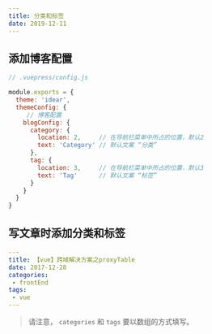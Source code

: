 ```yaml
---
title: 分类和标签
date: 2019-12-11
---
```


## 添加博客配置

```javascript
// .vuepress/config.js

module.exports = {
  theme: 'idear',
  themeConfig: {
     // 博客配置
    blogConfig: {
      category: {
        location: 2,     // 在导航栏菜单中所占的位置，默认2
        text: 'Category' // 默认文案 “分类”
      },
      tag: {
        location: 3,     // 在导航栏菜单中所占的位置，默认3
        text: 'Tag'      // 默认文案 “标签”
      }
    }
  }
}
```

## 写文章时添加分类和标签

```yaml
---
title: 【vue】跨域解决方案之proxyTable
date: 2017-12-28
categories:
 - frontEnd
tags:
 - vue
---
```

> 请注意， `categories` 和 `tags` 要以数组的方式填写。
